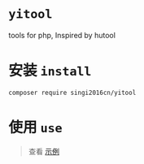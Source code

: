 # `yitool`

tools for php, Inspired by hutool

# 安装 `install`

```
composer require singi2016cn/yitool
```

# 使用 `use`

> 查看 [示例](example.php)